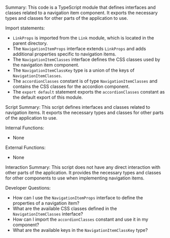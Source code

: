 Summary:
This code is a TypeScript module that defines interfaces and classes related to a navigation item component. It exports the necessary types and classes for other parts of the application to use.

Import statements:
- `LinkProps` is imported from the `Link` module, which is located in the parent directory.
- The `NavigationItemProps` interface extends `LinkProps` and adds additional properties specific to navigation items.
- The `NavigationItemClasses` interface defines the CSS classes used by the navigation item component.
- The `NavigationItemClassKey` type is a union of the keys of `NavigationItemClasses`.
- The `accordionClasses` constant is of type `NavigationItemClasses` and contains the CSS classes for the accordion component.
- The `export default` statement exports the `accordionClasses` constant as the default export of this module.

Script Summary:
This script defines interfaces and classes related to navigation items. It exports the necessary types and classes for other parts of the application to use.

Internal Functions:
- None

External Functions:
- None

Interaction Summary:
This script does not have any direct interaction with other parts of the application. It provides the necessary types and classes for other components to use when implementing navigation items.

Developer Questions:
- How can I use the `NavigationItemProps` interface to define the properties of a navigation item?
- What are the available CSS classes defined in the `NavigationItemClasses` interface?
- How can I import the `accordionClasses` constant and use it in my component?
- What are the available keys in the `NavigationItemClassKey` type?